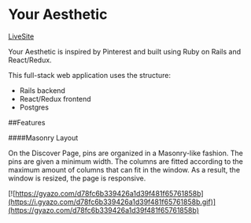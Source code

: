 # Your Aesthetic

[LiveSite][Your Aesthetic]

[Your Aesthetic]: https://youraesthetic.herokuapp.com/

Your Aesthetic is inspired by Pinterest and built using Ruby on Rails and React/Redux.

This full-stack web application uses the structure:
* Rails backend
* React/Redux frontend
* Postgres

##Features

####Masonry Layout

On the Discover Page, pins are organized in a Masonry-like fashion. The pins are given a minimum width. The columns are fitted according to the maximum amount of columns that can fit in the window. As a result, the window is resized, the page is responsive.

[![https://gyazo.com/d78fc6b339426a1d39f481f65761858b](https://i.gyazo.com/d78fc6b339426a1d39f481f65761858b.gif)](https://gyazo.com/d78fc6b339426a1d39f481f65761858b)
